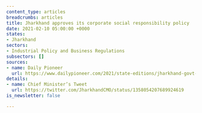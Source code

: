 ```yaml
---
content_type: articles
breadcrumbs: articles
title: Jharkhand approves its corporate social responsibility policy
date: 2021-02-10 05:00:00 +0000
states:
- Jharkhand
sectors:
- Industrial Policy and Business Regulations
subsectors: []
sources:
- name: Daily Pioneer
  url: https://www.dailypioneer.com/2021/state-editions/jharkhand-govt-approves-its-first-ever-csr-policy.html
details:
- name: Chief Minister’s Tweet
  url: https://twitter.com/JharkhandCMO/status/1358054207689924619
is_newsletter: false

---
```

